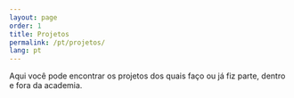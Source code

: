 ```yaml
---
layout: page
order: 1
title: Projetos
permalink: /pt/projetos/
lang: pt
---
```


Aqui você pode encontrar os projetos dos quais faço ou já fiz parte, dentro e fora da academia.